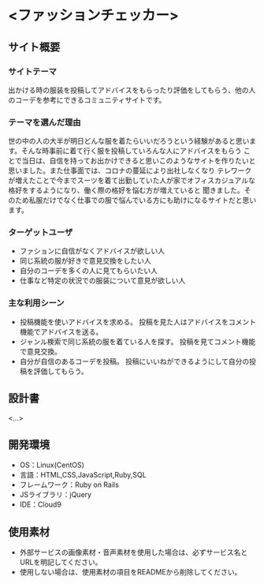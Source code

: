 # <ファッションチェッカー>

## サイト概要
### サイトテーマ
出かける時の服装を投稿してアドバイスをもらったり評価をしてもらう、他の人のコーデを参考にできるコミュニティサイトです。

### テーマを選んだ理由
   世の中の人の大半が明日どんな服を着たらいいだろうという経験があると思います。そんな時事前に着て行く服を投稿していろんな人にアドバイスをもらう
  ことで当日は、自信を持ってお出かけできると思いこのようなサイトを作りたいと思いました。また仕事面では、コロナの蔓延により出社しなくなり
  テレワークが増えたことで今までスーツを着て出勤していた人が家でオフィスカジュアルな格好をするようになり、働く際の格好を悩む方が増えていると
  聞きました。そのため私服だけでなく仕事での服で悩んでいる方にも助けになるサイトだと思います。

### ターゲットユーザ
* ファションに自信がなくアドバイスが欲しい人
* 同じ系統の服が好きで意見交換をしたい人
* 自分のコーデを多くの人に見てもらいたい人
* 仕事など特定の状況での服装について意見が欲しい人

### 主な利用シーン
* 投稿機能を使いアドバイスを求める。 投稿を見た人はアドバイスをコメント機能でアドバイスを送る。
* ジャンル検索で同じ系統の服を着ている人を探す。 投稿を見てコメント機能で意見交換。
* 自分が自信のあるコーデを投稿。 投稿にいいねができるようにして自分の投稿を評価してもらう。


## 設計書
<...>

## 開発環境
- OS：Linux(CentOS)
- 言語：HTML,CSS,JavaScript,Ruby,SQL
- フレームワーク：Ruby on Rails
- JSライブラリ：jQuery
- IDE：Cloud9

## 使用素材
- 外部サービスの画像素材・音声素材を使用した場合は、必ずサービス名とURLを明記してください。
- 使用しない場合は、使用素材の項目をREADMEから削除してください。